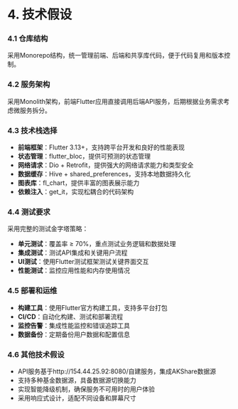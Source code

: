 # 4. 技术假设

### 4.1 仓库结构
采用Monorepo结构，统一管理前端、后端和共享库代码，便于代码复用和版本控制。

### 4.2 服务架构
采用Monolith架构，前端Flutter应用直接调用后端API服务，后期根据业务需求考虑微服务拆分。

### 4.3 技术栈选择
- **前端框架**：Flutter 3.13+，支持跨平台开发和良好的性能表现
- **状态管理**：flutter_bloc，提供可预测的状态管理
- **网络请求**：Dio + Retrofit，提供强大的网络请求能力和类型安全
- **数据缓存**：Hive + shared_preferences，支持本地数据持久化
- **图表库**：fl_chart，提供丰富的图表展示能力
- **依赖注入**：get_it，实现松耦合的代码架构

### 4.4 测试要求
采用完整的测试金字塔策略：
- **单元测试**：覆盖率 ≥ 70%，重点测试业务逻辑和数据处理
- **集成测试**：测试API集成和关键用户流程
- **UI测试**：使用Flutter测试框架测试关键界面交互
- **性能测试**：监控应用性能和内存使用情况

### 4.5 部署和运维
- **构建工具**：使用Flutter官方构建工具，支持多平台打包
- **CI/CD**：自动化构建、测试和部署流程
- **监控告警**：集成性能监控和错误追踪工具
- **数据备份**：定期备份用户数据和配置信息

### 4.6 其他技术假设
- API服务基于http://154.44.25.92:8080/自建服务，集成AKShare数据源
- 支持多种基金数据源，具备数据源切换能力
- 实现智能降级机制，确保服务不可用时的用户体验
- 采用响应式设计，适配不同设备和屏幕尺寸
